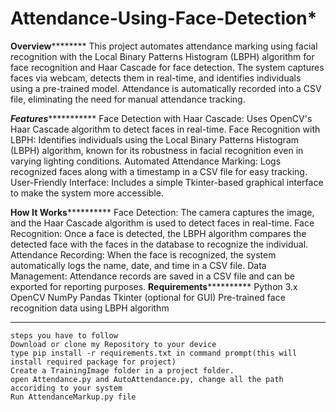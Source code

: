 # Attendance-Using-Face-Detection*
************************************************Overview********************************************************
This project automates attendance marking using facial recognition with the Local Binary Patterns Histogram (LBPH) algorithm for face recognition and Haar Cascade for face detection. The system captures faces via webcam, detects them in real-time, and identifies individuals using a pre-trained model. Attendance is automatically recorded into a CSV file, eliminating the need for manual attendance tracking.

***********************************************Features**********************************************************
Face Detection with Haar Cascade: Uses OpenCV's Haar Cascade algorithm to detect faces in real-time.
Face Recognition with LBPH: Identifies individuals using the Local Binary Patterns Histogram (LBPH) algorithm, known for its robustness in facial recognition even in varying lighting conditions.
Automated Attendance Marking: Logs recognized faces along with a timestamp in a CSV file for easy tracking.
User-Friendly Interface: Includes a simple Tkinter-based graphical interface to make the system more accessible.

**********************************************How It Works********************************************************
Face Detection: The camera captures the image, and the Haar Cascade algorithm is used to detect faces in real-time.
Face Recognition: Once a face is detected, the LBPH algorithm compares the detected face with the faces in the database to recognize the individual.
Attendance Recording: When the face is recognized, the system automatically logs the name, date, and time in a CSV file.
Data Management: Attendance records are saved in a CSV file and can be exported for reporting purposes.
************************************************Requirements**********************************************************
Python 3.x
OpenCV
NumPy
Pandas
Tkinter (optional for GUI)
Pre-trained face recognition data using LBPH algorithm

***********************************************************************************************************************

	steps you have to follow
	Download or clone my Repository to your device
	type pip install -r requirements.txt in command prompt(this will install required package for project)
	Create a TrainingImage folder in a project folder.
	open Attendance.py and AutoAttendance.py, change all the path accoriding to your system
	Run AttendanceMarkup.py file
